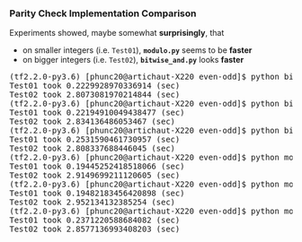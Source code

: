 ### Parity Check Implementation Comparison
Experiments showed, maybe somewhat <b>surprisingly</b>, that
- on smaller integers (i.e. <code>Test01</code>), <code><b>modulo.py</b></code> seems to be <b>faster</b>
- on bigger integers (i.e. <code>Test02</code>), <code><b>bitwise_and.py</b></code> looks <b>faster</b>


<pre>
(tf2.2.0-py3.6) [phunc20@artichaut-X220 even-odd]$ python bitwise_and.py
Test01 took 0.2229928970336914 (sec)
Test02 took 2.8073081970214844 (sec)
(tf2.2.0-py3.6) [phunc20@artichaut-X220 even-odd]$ python bitwise_and.py
Test01 took 0.22194910049438477 (sec)
Test02 took 2.834136486053467 (sec)
(tf2.2.0-py3.6) [phunc20@artichaut-X220 even-odd]$ python bitwise_and.py
Test01 took 0.2531590461730957 (sec)
Test02 took 2.808337688446045 (sec)
(tf2.2.0-py3.6) [phunc20@artichaut-X220 even-odd]$ python modulo.py
Test01 took 0.19445252418518066 (sec)
Test02 took 2.9149699211120605 (sec)
(tf2.2.0-py3.6) [phunc20@artichaut-X220 even-odd]$ python modulo.py
Test01 took 0.19482183456420898 (sec)
Test02 took 2.952134132385254 (sec)
(tf2.2.0-py3.6) [phunc20@artichaut-X220 even-odd]$ python modulo.py
Test01 took 0.2371220588684082 (sec)
Test02 took 2.8577136993408203 (sec)
</pre>

